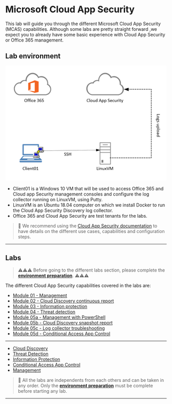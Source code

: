 # Microsoft Cloud App Security

This lab will guide you through the different Microsoft Cloud App Security (MCAS) capabilities.
Although some labs are pretty straight forward ,we expect you to already have some basic experience with Cloud App Security or Office 365 management.



## Lab environment

![Lab environment](media/mcaslabenvironment.png "Lab environment")

* Client01 is a Windows 10 VM that will be used to access Office 365 and Cloud app Security management consoles and configure the log collector running on LinuxVM, using Putty.
* LinuxVM is an Ubuntu 18.04 computer on which we install Docker to run the Cloud App Security Discovery log collector.
* Office 365 and Cloud App Security are test tenants for the labs.

>:memo: We recommend using the [Cloud App Security documentation](https://docs.microsoft.com/en-us/cloud-app-security/what-is-cloud-app-security "Cloud App Security documentation") to have details on the different use cases, capabilities and configuration steps.

---

## Labs

>:warning::warning::warning: Before going to the different labs section, please complete the **[environment preparation](mcas_lab_preparation.md)**. :warning::warning::warning:

The different Cloud App Security capabilities covered in the labs are:

* [Module 01 - Management](module01/module01.md)
* [Module 02 - Cloud Discovery continuous report](module02/module02.md)
* [Module 03 - Information protection](module03/module03.md)
* [Module 04 - Threat detection](module04/module04.md)
* [Module 05a - Management with PowerShell](module05a/module05a.md)
* [Module 05b - Cloud Discovery snapshot report](module05b/module05b.md)
* [Module 05c - Log collector troubleshooting](module05b/module05c.md)
* [Module 05d - Conditional Access App Control](module05b/module05d.md)

---

* [Cloud Discovery](mcas_discovery_lab.md)
* [Threat Detection](mcas_threat_detection_lab.md)
* [Information Protection](mcas_information_protection_lab.md)
* [Conditional Access App Control](mcas_app_control_lab.md)
* [Management](mcas_management_lab.md)

>:memo: All the labs are independents from each others and can be taken in any order. Only the **[environment preparation](mcas_lab_preparation.md)** must be complete before starting any lab.

---